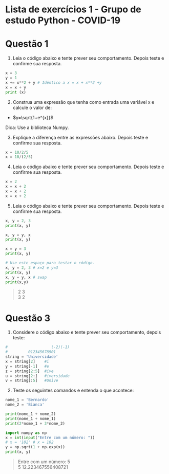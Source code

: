# Lista de exercícios 1 - Grupo de estudo Python - COVID-19

# Questão 1

1. Leia o código abaixo e tente prever seu comportamento. Depois teste e confirme sua resposta.

```python
x = 3
y = 1
x += x**2 + y # Idêntico a x = x + x**2 +y
x = x + y
print (x)
```

2. Construa uma expressão que tenha como entrada uma variável x e calcule o valor de:

* $y=\sqrt{1+e^{x}}$

Dica: Use a biblioteca Numpy.

3. Explique a diferença entre as expressões abaixo. Depois teste e confirme sua resposta.

```python
x = 10/2/5
x = 10/(2/5)
```

4. Leia o código abaixo e tente prever seu comportamento. Depois teste e confirme sua resposta.

```python
x = 2
x = x + 2
x = x + 2
x = x + 2
```

5. Leia o código abaixo e tente prever seu comportamento. Depois teste e confirme sua resposta.

```python
x, y = 2, 3
print(x, y)

x, y = y, x
print(x, y)

x = y = 3
print(x, y)
```

```python
# Use este espaço para testar o código.
x, y = 2, 3 # x=2 e y=3
print(x, y)
x, y = y, x # swap
print(x,y)
```
> 2 3  
> 3 2



# Questão 3

1. Considere o código abaixo e tente prever seu comportamento, depois teste:

```python
#                   (-2)(-1)
#         012345678901
string = 'Universidade'
x = string[2]    #i
y = string[-1]   #e
z = string[2:5]  #ive
u = string[2:]   #iversidade
v = string[:5]   #Unive
```

2. Teste os seguintes comandos e entenda o que acontece:

```python
nome_1 = 'Bernardo'
nome_2 = 'Bianca'

print(nome_1 + nome_2)
print(nome_1 + nome_1)
print(2*nome_1 + 3*nome_2)
```

```python
import numpy as np
x = int(input("Entre com um número: "))
# x = '102' # x = 102
y = np.sqrt(1 + np.exp(x))
print(x, y)
```
> Entre com um número: 5  
> 5 12.223467556408721
